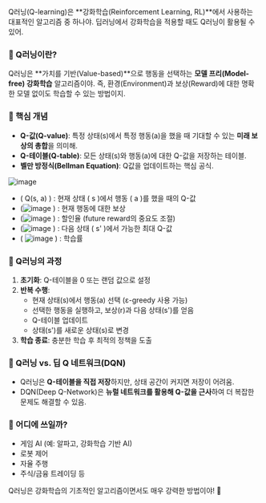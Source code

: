 Q러닝(Q-learning)은 **강화학습(Reinforcement Learning, RL)**에서 사용하는 대표적인 알고리즘 중 하나야. 딥러닝에서 강화학습을 적용할 때도 Q러닝이 활용될 수 있어.

### 🔹 Q러닝이란?
Q러닝은 **가치를 기반(Value-based)**으로 행동을 선택하는 **모델 프리(Model-free) 강화학습** 알고리즘이야. 즉, 환경(Environment)과 보상(Reward)에 대한 명확한 모델 없이도 학습할 수 있는 방법이지.

### 🔹 핵심 개념
- **Q-값(Q-value)**: 특정 상태(s)에서 특정 행동(a)을 했을 때 기대할 수 있는 **미래 보상의 총합**을 의미해.
- **Q-테이블(Q-table)**: 모든 상태(s)와 행동(a)에 대한 Q-값을 저장하는 테이블.
- **벨만 방정식(Bellman Equation)**: Q값을 업데이트하는 핵심 공식.

![image](https://github.com/user-attachments/assets/82130d8f-ac5a-4875-8a86-60a1bd052af0)


  - \( Q(s, a) \) : 현재 상태 \( s \)에서 행동 \( a \)를 했을 때의 Q-값
  - \(![image](https://github.com/user-attachments/assets/34f42c1d-bd47-46d1-a996-f35e72812510)
) : 현재 행동에 대한 보상
  - \(![image](https://github.com/user-attachments/assets/a1ff7b91-4f2a-4482-8c5c-d10c3c9a5f1e)
) : 할인율 (future reward의 중요도 조절)
  - \(![image](https://github.com/user-attachments/assets/72bcfcb7-247e-412f-bfdf-949c804b66ea)
) : 다음 상태 \( s' \)에서 가능한 최대 Q-값
  - \( ![image](https://github.com/user-attachments/assets/fea4a5e0-bef3-4947-a809-56966839f3e7)
) : 학습률

### 🔹 Q러닝의 과정
1. **초기화**: Q-테이블을 0 또는 랜덤 값으로 설정
2. **반복 수행**:
   - 현재 상태(s)에서 행동(a) 선택 (ε-greedy 사용 가능)
   - 선택한 행동을 실행하고, 보상(r)과 다음 상태(s')를 얻음
   - Q-테이블 업데이트
   - 상태(s')를 새로운 상태(s)로 변경
3. **학습 종료**: 충분한 학습 후 최적의 정책을 도출

### 🔹 Q러닝 vs. 딥 Q 네트워크(DQN)
- Q러닝은 **Q-테이블을 직접 저장**하지만, 상태 공간이 커지면 저장이 어려움.
- DQN(Deep Q-Network)은 **뉴럴 네트워크를 활용해 Q-값을 근사**하여 더 복잡한 문제도 해결할 수 있음.

### 🔹 어디에 쓰일까?
- 게임 AI (예: 알파고, 강화학습 기반 AI)
- 로봇 제어
- 자율 주행
- 주식/금융 트레이딩 등

Q러닝은 강화학습의 기초적인 알고리즘이면서도 매우 강력한 방법이야! 🚀
